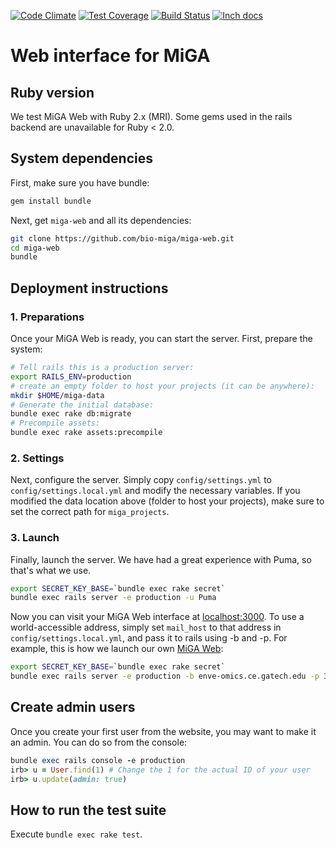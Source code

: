 [![Code Climate](https://codeclimate.com/github/bio-miga/miga-web/badges/gpa.svg)](https://codeclimate.com/github/bio-miga/miga-web)
[![Test Coverage](https://codeclimate.com/github/bio-miga/miga-web/badges/coverage.svg)](https://codeclimate.com/github/bio-miga/miga-web/coverage)
[![Build Status](https://travis-ci.org/bio-miga/miga-web.svg?branch=master)](https://travis-ci.org/bio-miga/miga-web)
[![Inch docs](http://inch-ci.org/github/bio-miga/miga-web.svg)](http://inch-ci.org/github/bio-miga/miga-web)

# Web interface for MiGA

## Ruby version

We test MiGA Web with Ruby 2.x (MRI). Some gems used in the rails backend are
unavailable for Ruby < 2.0.

## System dependencies

First, make sure you have bundle:

```bash
gem install bundle
```

Next, get `miga-web` and all its dependencies:

```bash
git clone https://github.com/bio-miga/miga-web.git
cd miga-web
bundle
```

## Deployment instructions

### 1. Preparations

Once your MiGA Web is ready, you can start the server. First, prepare the
system:

```bash
# Tell rails this is a production server:
export RAILS_ENV=production
# create an empty folder to host your projects (it can be anywhere):
mkdir $HOME/miga-data
# Generate the initial database:
bundle exec rake db:migrate
# Precompile assets:
bundle exec rake assets:precompile
```

### 2. Settings

Next, configure the server. Simply copy `config/settings.yml` to
`config/settings.local.yml` and modify the necessary variables. If you modified
the data location above (folder to host your projects), make sure to set the
correct path for `miga_projects`.

### 3. Launch

Finally, launch the server. We have had a great experience with Puma, so that's
what we use.

```bash
export SECRET_KEY_BASE=`bundle exec rake secret`
bundle exec rails server -e production -u Puma
```

Now you can visit your MiGA Web interface at
[localhost:3000](http://localhost:3000/). To use a world-accessible address,
simply set `mail_host` to that address in `config/settings.local.yml`, and pass
it to rails using -b and -p. For example, this is how we launch our own
[MiGA Web](http://enve-omics.ce.gatech.edu:3000):

```bash
export SECRET_KEY_BASE=`bundle exec rake secret`
bundle exec rails server -e production -b enve-omics.ce.gatech.edu -p 3000 -u Puma
```

## Create admin users

Once you create your first user from the website, you may want to make it an
admin. You can do so from the console:

```ruby
bundle exec rails console -e production
irb> u = User.find(1) # Change the 1 for the actual ID of your user
irb> u.update(admin: true)
```

## How to run the test suite

Execute `bundle exec rake test`.

